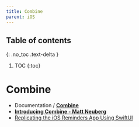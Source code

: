 ```yaml
---
title: Combine
parent: iOS
---
```


## Table of contents
{: .no_toc .text-delta }

1. TOC
{:toc}

<!--- Everything above this is generated --->

# Combine
- Documentation / [**Combine**](https://developer.apple.com/documentation/combine)
- [**Introducing Combine - Matt Neuberg**](https://www.apeth.com/UnderstandingCombine/toc.html)
- [Replicating the iOS Reminders App Using SwiftUI](https://medium.com/better-programming/replicating-the-ios-reminders-app-part1-44211a7b7029)
